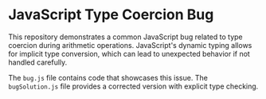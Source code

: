 # JavaScript Type Coercion Bug
This repository demonstrates a common JavaScript bug related to type coercion during arithmetic operations.  JavaScript's dynamic typing allows for implicit type conversion, which can lead to unexpected behavior if not handled carefully.

The `bug.js` file contains code that showcases this issue. The `bugSolution.js` file provides a corrected version with explicit type checking.